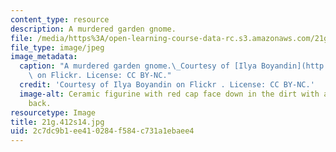 ```yaml
---
content_type: resource
description: A murdered garden gnome.
file: /media/https%3A/open-learning-course-data-rc.s3.amazonaws.com/21g-412-advanced-german-literature-culture-madness-murder-mysteries-fall-2014/2c7dc9b1ee410284f584c731a1ebaee4_21g.412f14.jpg
file_type: image/jpeg
image_metadata:
  caption: "A murdered garden gnome.\_Courtesy of [Ilya Boyandin](http://www.flickr.com/photos/ibananti/2416283983/)\
    \ on Flickr. License: CC BY-NC."
  credit: 'Courtesy of Ilya Boyandin on Flickr . License: CC BY-NC.'
  image-alt: Ceramic figurine with red cap face down in the dirt with a knife in his
    back.
resourcetype: Image
title: 21g.412s14.jpg
uid: 2c7dc9b1-ee41-0284-f584-c731a1ebaee4
---
```

